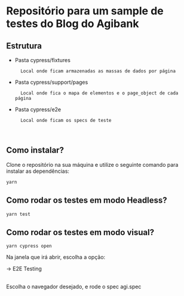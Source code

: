 # Repositório para um sample de testes do Blog do Agibank


## Estrutura
* Pasta cypress/fixtures

        Local onde ficam armazenadas as massas de dados por página

* Pasta cypress/support/pages

        Local onde fica o mapa de elementos e o page_object de cada página

* Pasta cypress/e2e

        Local onde ficam os specs de teste


<br>

## Como instalar?
Clone o repositório na sua máquina e utilize o seguinte comando para instalar as dependências:

```
yarn
```

## Como rodar os testes em modo Headless?
```
yarn test
```

## Como rodar os testes em modo visual?
```
yarn cypress open
```

Na janela que irá abrir, escolha a opção:

-> E2E Testing

<br>
Escolha o navegador desejado, e rode o spec agi.spec